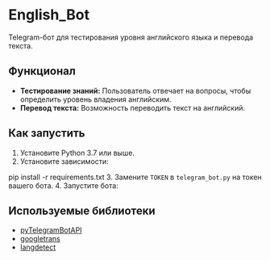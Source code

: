# English_Bot

Telegram-бот для тестирования уровня английского языка и перевода текста.

## Функционал
- **Тестирование знаний:** Пользователь отвечает на вопросы, чтобы определить уровень владения английским.
- **Перевод текста:** Возможность переводить текст на английский.

## Как запустить
1. Установите Python 3.7 или выше.
2. Установите зависимости:

pip install -r requirements.txt
3. Замените `TOKEN` в `telegram_bot.py` на токен вашего бота.
4. Запустите бота:

## Используемые библиотеки
- [pyTelegramBotAPI](https://github.com/eternnoir/pyTelegramBotAPI)
- [googletrans](https://github.com/ssut/py-googletrans)
- [langdetect](https://pypi.org/project/langdetect/)
